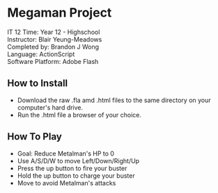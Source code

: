 # Megaman Project

IT 12
Time: Year 12 - Highschool  
Instructor: Blair Yeung-Meadows  
Completed by: Brandon J Wong  
Language: ActionScript  
Software Platform: Adobe Flash  

## How to Install

- Download the raw .fla amd .html files to the same directory on your computer's hard drive.
- Run the .html file a browser of your choice.

## How To Play

- Goal: Reduce Metalman's HP to 0  
- Use A/S/D/W to move Left/Down/Right/Up  
- Press the up button to fire your buster  
- Hold the up button to charge your buster  
- Move to avoid Metalman's attacks  


